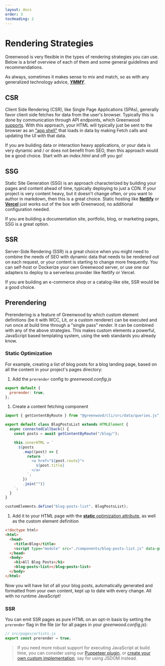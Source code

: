 ```yaml
---
layout: docs
order: 3
tocHeading: 2
---
```


# Rendering Strategies

Greenwood is very flexible in the types of rendering strategies you can use. Below is a brief overview of each of them and some general guidelines and recommendations.

As always, sometimes it makes sense to mix and match, so as with any generalized technology advice, [_**YMMY**_](https://en.wiktionary.org/wiki/your_mileage_may_vary).

## CSR

Client Side Rendering (CSR), like Single Page Applications (SPAs), generally favor client side fetches for data from the user's browser. Typically this is done by communication through API endpoints, which Greenwood [supports](/docs/pages/api-routes/). With this approach, your HTML will typically just be sent to the browser as an ["app shell"](https://developer.chrome.com/blog/app-shell) that loads in data by making Fetch calls and updating the UI with that data.

If you are building data or interaction heavy applications, or your data is very dynamic and / or does not benefit from SEO, then this approach would be a good choice. Start with an _index.html_ and off you go!

## SSG

Static Site Generation (SSG) is an approach characterized by building your pages and content ahead of time, typically deploying to just a CDN. If your project is very content heavy, but it doesn't change often, or you want to author in markdown, then this is a great choice. Static hosting like [**Netlify**](/guides/hosting/netlify/) or [**Vercel**](/guides/hosting/netlify/) just works out of the box with Greenwood, no additional configuration needed.

If you are building a documentation site, portfolio, blog, or marketing pages, SSG is a great option.

## SSR

Server-Side Rendering (SSR) is a great choice when you might need to combine the needs of SEO with dynamic data that needs to be rendered out on each request, or your content is starting to change more frequently. You can self-host or Dockerize your own Greenwood server, or use one our adapters to deploy to a serverless provider like Netlify or Vercel.

If you are building an e-commerce shop or a catalog-like site, SSR would be a good choice.

## Prerendering

Prerendering is a feature of Greenwood by which custom element definitions (be it with WCC, Lit, or a custom renderer) can be executed and run once at build time through a "single pass" render. It can be combined with any of the above strategies. This makes custom elements a powerful, JavaScript based templating system, using the web standards you already know.

### Static Optimization

For example, creating a list of blog posts for a blog landing page, based on all the content in your project's pages directory:

<!-- Prettier has a hard time indenting lists with code fences I guess... :/ -->
<!-- https://github.com/prettier/prettier/issues/3459 -->
<!-- prettier-ignore-start -->
1. Add the `prerender` config to _greenwood.config.js_

  ```js
  export default {
    prerender: true,
  };
  ```

1. Create a content fetching component

  ```js
  import { getContentByRoute } from "@greenwood/cli/src/data/queries.js";

  export default class BlogPostsList extends HTMLElement {
    async connectedCallback() {
      const posts = await getContentByRoute("/blog/");

      this.innerHTML = `
        ${posts
          .map((post) => {
            return `
              <a href="${post.route}">
                ${post.title}
              </a>
            `;
          })
          .join("")}
      `;
    }
  }

  customElements.define("blog-posts-list", BlogPostsList);
  ```

1. Add it to your HTML page with the [**static** optimization attribute](/docs/reference/configuration/#optimization), as well as the custom element definition

  ```html
  <!doctype html>
  <html>
    <head>
      <title>Blog</title>
      <script type="module" src="./components/blog-posts-list.js" data-gwd-opt="static"></script>
    </head>
    <body>
      <h1>All Blog Posts</h1>
      <blog-posts-list></blog-posts-list>
    </body>
  </html>
  ```
<!-- prettier-ignore-end -->

Now you will have list of all your blog posts, automatically generated and formatted from your own content, kept up to date with every change. All with no runtime JavaScript!

### SSR

You can emit SSR pages as pure HTML on an opt-in basis by setting the `prerender` flag in the file (or for all pages in your _greenwood.config.js_):

```js
// src/pages/artists.js
export const prerender = true;
```

> If you need more robust support for executing JavaScript at build time, you can consider using our [Puppeteer plugin](https://github.com/ProjectEvergreen/greenwood/tree/master/packages/plugin-renderer-puppeteer), or [create your own custom implementation](http://localhost:1984/docs/reference/plugins-api/#custom-implementation), say for using JSDOM instead.
